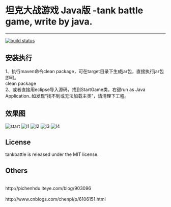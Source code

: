 # 坦克大战游戏 Java版 -tank battle game, write by java.
---

[![build status][travis-image]][travis-url]

[travis-image]: https://travis-ci.org/peterchenhdu/tankbattle.svg?branch=master
[travis-url]: https://travis-ci.org/peterchenhdu/tankbattle



## 安装执行
1、执行maven命令clean package，可在target目录下生成jar包，直接执行jar包即可。<br/>
clean package<br/>
2、或者直接用eclipse导入源码，找到StartGame类，右键run as Java Application..如发现“找不到或无法加载主类”，请清理下工程。<br/>


## 效果图
![start][start-image]
![l1][l1-image]
![l2][l2-image]
![l3][l3-image]
![l4][l4-image]

[start-image]: https://github.com/peterchenhdu/tankbattle/blob/master/doc/imgs/start.jpg
[l1-image]: https://github.com/peterchenhdu/tankbattle/blob/master/doc/imgs/level1.jpg
[l2-image]: https://github.com/peterchenhdu/tankbattle/blob/master/doc/imgs/level2.jpg
[l3-image]: https://github.com/peterchenhdu/tankbattle/blob/master/doc/imgs/level3.jpg
[l4-image]: https://github.com/peterchenhdu/tankbattle/blob/master/doc/imgs/level4.jpg

## License

tankbattle is released under the MIT license.

## Others
<br/>
http://pichenhdu.iteye.com/blog/903096<br/>
<br/>
http://www.cnblogs.com/chenpi/p/6106151.html<br/>
